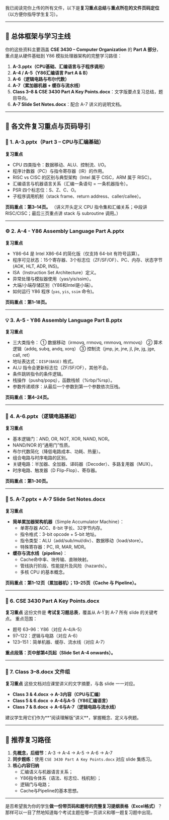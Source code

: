 我已阅读完你上传的所有文件，以下是**复习重点总结**与**重点所在的文件页码定位**（以方便你指导学生复习）。

------

## 🧭 总体框架与学习主线

你的这些资料主要涵盖 **CSE 3430 – Computer Organization** 的 **Part A 部分**，重点是从硬件基础到 Y86 模拟处理器架构的完整学习路径：

1. **A-3.pptx（CPU基础、汇编语言与子程序调用）**
2. **A-4 / A-5（Y86汇编语言 Part A & B）**
3. **A-6（逻辑电路与布尔代数）**
4. **A-7（累加器机器 + 缓存与流水线）**
5. **Class 3–8 & CSE 3430 Part A Key Points.docx**：文字版要点复习总结，题目导向。
6. **A-7 Slide Set Notes.docx**：配合 A-7 讲义的说明文档。

------

## 🎯 各文件复习重点与页码导引

### 🧩 1. A-3.pptx（Part 3 – CPU与汇编基础）

**复习重点**

- CPU 四类指令：数据移动、ALU、控制流、I/O。
- 程序计数器（PC）与指令寄存器（IR）的作用。
- RISC vs CISC 的区别与典型架构（Intel 属于 CISC，ARM 属于 RISC）。
- 汇编语言与机器语言关系（汇编一条语句 = 一条机器指令）。
- PSR 四个标志位：S、Z、C、O。
- 子程序调用机制（stack frame、return address、caller/callee）。

**页码重点：第3–14页。**
 （讲义开头定义 CPU 指令集和汇编关系；中段讲 RISC/CISC；最后三页重点讲 stack 与 subroutine 调用。）

------

### ⚙️ 2. A-4 - Y86 Assembly Language Part A.pptx

**复习重点**

- Y86-64 是 Intel X86-64 的简化版（仅支持 64-bit 有符号运算）。
- 程序可见状态：15个寄存器、3个标志位（ZF/SF/OF）、PC、内存、状态字节(AOK, HLT, ADR, INS)。
- ISA（Instruction Set Architecture）定义。
- 异常处理与模拟器使用（yas/yis/ssim）。
- 大端/小端存储区别（Y86和Intel是小端）。
- 如何运行 Y86 程序 (`yas`, `yis`, `ssim` 命令)。

**页码重点：第1–18页。**

------

### 💡 3. A-5 - Y86 Assembly Language Part B.pptx

**复习重点**

- 三大类指令：
   ① 数据移动（irmovq, rrmovq, rmmovq, mrmovq）
   ② 算术逻辑（addq, subq, andq, xorq）
   ③ 控制流（jmp, je, jne, jl, jle, jg, jge, call, ret）
- 地址表达式：`DISP(BASE)` 格式。
- ALU 指令会更新标志位（ZF/SF/OF），其他不会。
- 条件跳转指令的条件逻辑。
- 栈操作（pushq/popq），函数栈帧（%rbp/%rsp）。
- 参数传递顺序：从最后一个参数到第一个参数依次压栈。

**页码重点：第4–24页。**

------

### 🔢 4. A-6.pptx（逻辑电路基础）

**复习重点**

- 基本逻辑门：AND, OR, NOT, XOR, NAND, NOR。
- NAND/NOR 的“通用门”性质。
- 布尔代数简化（降低电路成本、功耗、热量）。
- 组合电路与时序电路的区别。
- 关键电路：半加器、全加器、译码器（Decoder）、多路复用器（MUX）。
- 时序电路、触发器（D Flip-Flop）、寄存器。

**页码重点：第1–30页。**

------

### 🧮 5. A-7.pptx + A-7 Slide Set Notes.docx

**复习重点**

- **简单累加器架构机器**（Simple Accumulator Machine）：
  - 单寄存器 ACC、8-bit 字长、32字节内存。
  - 指令格式：3-bit opcode + 5-bit 地址。
  - 指令类型：ALU（add/sub/mul/div）、数据移动（load/store）。
  - 特殊寄存器：PC, IR, MAR, MDR。
- **缓存与流水线（pipeline）**：
  - Cache命中率、块传输、直映映射。
  - 管线执行阶段、性能提升及风险（hazards）。
  - 多核 CPU 的基本概念。

**页码重点：第1–12页（累加器机）；13–25页（Cache 与 Pipeline）。**

------

### 📘 6. CSE 3430 Part A Key Points.docx

**复习重点**
 这份文件是 **考试复习题总表**，覆盖从 A-1 到 A-7 所有 slide 的关键考点。
 重点范围：

- 题号 63–96：Y86（对应 A-4/A-5）
- 97–122：逻辑与电路（对应 A-6）
- 123–151：简单机器、缓存、流水线（对应 A-7）

**重点段落：页中部第4页起（Slide Set A-4 onwards）。**

------

### 📗 7. Class 3–8.docx 文件组

**复习重点**
 这些文档对应课堂讲义的文字摘要，与各 slide 一一对应。

- **Class 3 & 4.docx → A-3内容（CPU与汇编）**
- **Class 5 & 6.docx → A-4与A-5（Y86汇编语言）**
- **Class 7 & 8.docx → A-6与A-7（逻辑电路与流水线）**

建议学生用它们作为**“阅读理解版”讲义**，掌握概念、定义与例题。

------

## 🧭 推荐复习路径

1. **先概念，后细节**：A-3 → A-4 → A-5 → A-6 → A-7
2. **同步题练**：使用 `CSE 3430 Part A Key Points.docx` 对应 slide 集练习。
3. **核心内容归纳**
   - 汇编语义与机器语言关系；
   - Y86指令体系（语法、标志位、栈机制）；
   - 逻辑门与电路；
   - Cache与Pipeline的基本思想。

------

是否希望我为你的学生**做一份带页码和题号的完整复习提纲表格（Excel格式）**？
 那样可以一目了然地知道每个考试主题在哪一页讲义和哪一题复习题中出现。